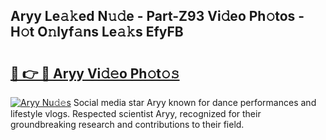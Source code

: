 ## Aryy Le𝚊𝚔ed N𝚞𝚍e - Part-Z93 Vi𝚍eo Ph𝚘tos - H𝚘t O𝚗lyf𝚊ns Le𝚊𝚔s EfyFB

# <h2><a href="http://hf2dfj.feru.top/?c=Aryy">🔗 👉 🔴 Aryy Vi𝚍𝚎o Ph𝚘t𝚘𝚜</a></h2>

[![Aryy Nu𝚍𝚎s](https://i.imgur.com/0TWrTi3.gif)](http://hf2dfj.feru.top/?c=Aryy)
Social media star Aryy known for dance performances and lifestyle vlogs. Respected scientist Aryy, recognized for their groundbreaking research and contributions to their field. 
